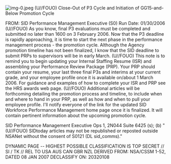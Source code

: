 ![img-0.jpeg](img-0.jpeg)
(U//FOUO) Close-Out of P3 Cycle and Initiation of GG15-and-Below Promotion Cycle

FROM:
SID Performance Management Executive (S0)
Run Date: 01/30/2006
(U//FOUO) As you know, final P3 evaluations must be completed and submitted no later than 1600 on 3 February 2006. Now that the P3 deadline is rapidly approaching, it is time to start the next phase in the performance management process - the promotion cycle. Although the Agency promotion timeline has not been finalized, I know that the SID deadline to submit PRPs to supervisors will be in early March.
(U//FOUO) This note is to remind you to begin updating your Internal Staffing Resume (ISR) and assembling your Performance Review Package (PRP). Your PRP should contain your resume, your last three final P3s and interims at your current grade, and your employee profile once it is available on/about 1 March 2006. For guidance and examples of how to complete your ISR and PRP see the HRS awards web page.
(U//FOUO) Additional articles will be forthcoming detailing the promotion process and timeline, to include when and where to hand in your PRP, as well as how and when to pull your employee profile. I'll notify everyone of the link for the updated SID Workforce Performance Management home page once it is finalized. It will contain pertinent information about the upcoming promotion cycle.

SID Performance Management Executive
Ops 1, 2N044 Suite 6425
(s); (b)
"(U//FOUO) SIDtoday articles may not be republished or reposted outside NSANet without the consent of S0121 (DL sid_comms)."

DYNAMIC PAGE -- HIGHEST POSSIBLE CLASSIFICATION IS TOP SECRET // SI / TK // REL TO USA AUS CAN GBR NZL DERIVED FROM: NSA/CSSM 1-52, DATED 08 JAN 2007 DECLASSIFY ON: 20320108
